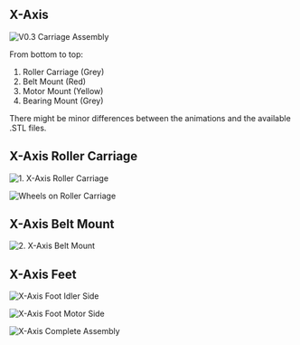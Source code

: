 ## X-Axis

![V0.3 Carriage Assembly](https://giant.gfycat.com/WickedColorlessHochstettersfrog.gif)

From bottom to top:
1. Roller Carriage (Grey)
2. Belt Mount (Red)
3. Motor Mount (Yellow)
4. Bearing Mount (Grey)


There might be minor differences between the animations and the available .STL files.

## X-Axis Roller Carriage

![1. X-Axis Roller Carriage](https://i.imgur.com/8LcjthJ.png)

![Wheels on Roller Carriage](https://i.imgur.com/8PWVwMF.png)


## X-Axis Belt Mount

![2. X-Axis Belt Mount](https://i.imgur.com/64v6RcK.png)


## X-Axis Feet

![X-Axis Foot Idler Side](https://i.imgur.com/xP4gGSf.png)

![X-Axis Foot Motor Side](https://i.imgur.com/WBAooYf.png)

![X-Axis Complete Assembly](https://i.imgur.com/tvuzWSx.png)
